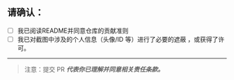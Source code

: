 ## 请确认：
- [ ] 我已阅读README并同意仓库的贡献准则 
- [ ] 我已对截图中涉及的个人信息（头像/ID 等）进行了必要的遮蔽 ，或获得了许可。
---
> 注意：提交 PR ***代表你已理解并同意相关责任条款。***
